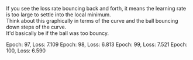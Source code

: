 If you see the loss rate bouncing back and forth, it means the learning rate is too large to settle into the local minimum.  
Think about this graphically in terms of the curve and the ball bouncing down steps of the curve.  
It'd basically be if the ball was too bouncy.

Epoch: 97, Loss: 7.109
Epoch: 98, Loss: 6.813
Epoch: 99, Loss: 7.521
Epoch: 100, Loss: 6.590
